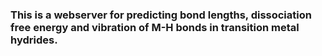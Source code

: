 ### This is a webserver for predicting bond lengths, dissociation free energy and vibration of M-H bonds in transition metal hydrides.
